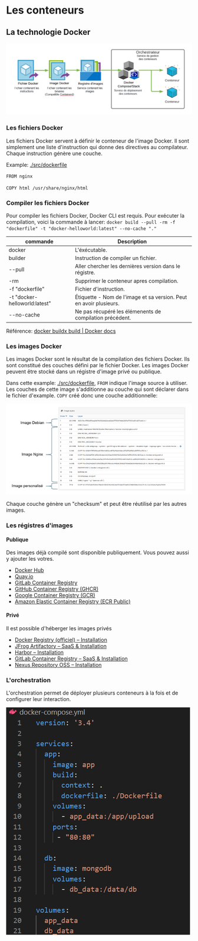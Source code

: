 # Les conteneurs
## La technologie Docker
![](./doc/images/docker%20-%20technology.png)
### Les fichiers Docker
Les fichiers Docker servent à définir le conteneur de l'image Docker. Il sont simplement une liste d'instruction qui donne des directives au compilateur. Chaque instruction génère une couche.

Example: [./src/dockerfile](./src/dockerfile)
```docekrfile
FROM nginx

COPY html /usr/share/nginx/html
```

### Compiler les fichiers Docker
Pour compiler les fichiers Docker, Docker CLI est requis. Pour exécuter la compilation, voici la commande à lancer:
`docker build --pull -rm -f "dockerfile" -t "docker-helloworld:latest" --no-cache "."`

| commande | Description |
| -------- | ----------- |
| docker | L'éxécutable. |
| builder | Instruction de compiler un fichier. |
| --pull | Aller chercher les dernières version dans le régistre. |
| -rm | Supprimer le conteneur apres compilation. |
| -f "dockerfile" | Fichier d'instruction. |
| -t "docker-helloworld:latest" | Étiquette - Nom de l'image et sa version. Peut en avoir plusieurs. |
| --no-cache | Ne pas récupéré les élémenents de compilation précédent. |
Référence: [docker buildx build \| Docker docs](https://docs.docker.com/reference/cli/docker/buildx/build/)

### Les images Docker
Les images Docker sont le résultat de la compilation des fichiers Docker. Ils sont constitué des couches défini par le fichier Docker. Les images Docker peuvent être stocké dans un régistre d'image privé ou publique.

Dans cette example: [./src/dockerfile](./src/dockerfile), `FROM` indique l'image source à utiliser. Les couches de cette image s'additionne au couche qui sont déclarer dans le fichier d'example. `COPY` créé donc une couche additionnelle:

![](./doc/images/docker%20-%20image.png)

Chaque couche génère un "checksum" et peut être réutilisé par les autres images.

### Les régistres d'images
#### Publique
Des images déjà compilé sont disponible publiquement. Vous pouvez aussi y ajouter les votres.
- [Docker Hub](docker.io)
- [Quay.io](quay.io)
- [GitLab Container Registry](registry.gitlab.com)
- [GitHub Container Registry (GHCR)](ghcr.io)
- [Google Container Registry (GCR)](gcr.io)
- [Amazon Elastic Container Registry (ECR Public)](public.ecr.aws)

#### Privé
Il est possible d'héberger les images privés
- [Docker Registry (officiel) – Installation](https://docs.docker.com/registry/)
- [JFrog Artifactory – SaaS & Installation](https://jfrog.com/artifactory/)
- [Harbor – Installation](https://goharbor.io/)
- [GitLab Container Registry – SaaS & Installation](https://docs.gitlab.com/ee/user/packages/container_registry/)
- [Nexus Repository OSS – Installation](https://www.sonatype.com/products/repository-oss)

### L'orchestration
L'orchestration permet de déployer plusieurs conteneurs à la fois et de configurer leur interaction.

![](./doc/images/docker%20-%20orchestration.png)
